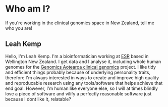 # Who am I?

If you're working in the clinical genomics space in New Zealand, tell me who you are!

## Leah Kemp

Hello, I'm Leah Kemp. I'm a bioinformatician working at [ESR](https://www.esr.cri.nz) based in Wellington New Zealand. I get data and I analyse it, including whole human genomes for the [Genomics Aotearoa clinical genomics](https://www.genomics-aotearoa.org.nz/our-work/completed-projects/clinical-genomics) project. I like tidy and efficient things probably because of underlying personality traits, therefore I'm always interested in ways to create and improve high quality and reproducable research using any tools/software that helps achieve that end goal. However, I'm human like everyone else, so I will at times blindly love a piece of software and vilify a perfectly reasonable software just because I dont like it, relatable?
